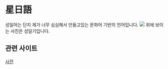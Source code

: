 # 星日語
성일어는 단지 제가 너무 심심해서 만들고있는 문화어 기반의 언어입니다.
![](/Images/Untitled.png)
위에 보이는 사진은 성일기입니다.
## 관련 사이트
[사전](Dic/Conlang_1_dic.md)
